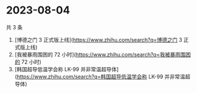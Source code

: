# 2023-08-04

共 3 条

<!-- BEGIN -->
<!-- 最后更新时间 Fri Aug 04 2023 00:13:54 GMT+0800 (China Standard Time) -->

1. [博德之门 3 正式版上线](https://www.zhihu.com/search?q=博德之门 3 正式版上线)
1. [我被暴雨围困的 72 小时](https://www.zhihu.com/search?q=我被暴雨围困的 72
   小时)
1. [韩国超导低温学会称 LK-99
   并非常温超导体](https://www.zhihu.com/search?q=韩国超导低温学会称 LK-99
   并非常温超导体)

<!-- END -->
